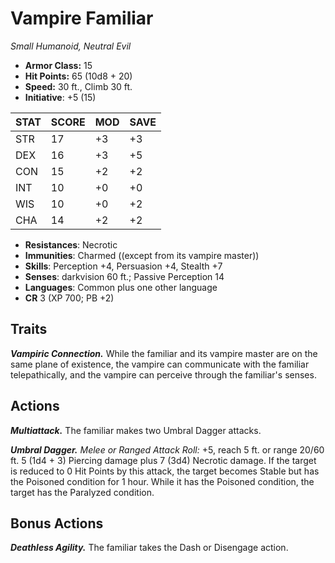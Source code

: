 # Vampire Familiar

*Small Humanoid, Neutral Evil*

- **Armor Class:** 15
- **Hit Points:** 65 (10d8 + 20)
- **Speed:** 30 ft., Climb 30 ft.
- **Initiative**: +5 (15)

|STAT|SCORE|MOD|SAVE|
| --- | --- | --- | ---- |
| STR | 17 | +3 | +3 |
| DEX | 16 | +3 | +5 |
| CON | 15 | +2 | +2 |
| INT | 10 | +0 | +0 |
| WIS | 10 | +0 | +2 |
| CHA | 14 | +2 | +2 |

- **Resistances**: Necrotic
- **Immunities**: Charmed ((except from its vampire master))
- **Skills**: Perception +4, Persuasion +4, Stealth +7
- **Senses**: darkvision 60 ft.; Passive Perception 14
- **Languages**: Common plus one other language
- **CR** 3 (XP 700; PB +2)

## Traits

***Vampiric Connection.*** While the familiar and its vampire master are on the same plane of existence, the vampire can communicate with the familiar telepathically, and the vampire can perceive through the familiar's senses.


## Actions

***Multiattack.*** The familiar makes two Umbral Dagger attacks.

***Umbral Dagger.*** *Melee or Ranged Attack Roll:* +5, reach 5 ft. or range 20/60 ft. 5 (1d4 + 3) Piercing damage plus 7 (3d4) Necrotic damage. If the target is reduced to 0 Hit Points by this attack, the target becomes Stable but has the Poisoned condition for 1 hour. While it has the Poisoned condition, the target has the Paralyzed condition.


## Bonus Actions

***Deathless Agility.*** The familiar takes the Dash or Disengage action.

